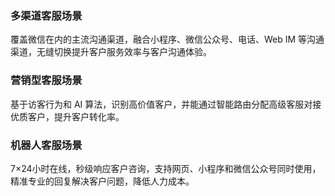 ### 多渠道客服场景
覆盖微信在内的主流沟通渠道，融合小程序、微信公众号、电话、Web IM 等沟通渠道，无缝切换提升客户服务效率与客户沟通体验。


### 营销型客服场景
基于访客行为和 AI 算法，识别高价值客户，并能通过智能路由分配高级客服对接优质客户，提升客户转化率。


### 机器人客服场景
7×24小时在线，秒级响应客户咨询，支持网页、小程序和微信公众号同时使用，精准专业的回复解决客户问题，降低人力成本。
